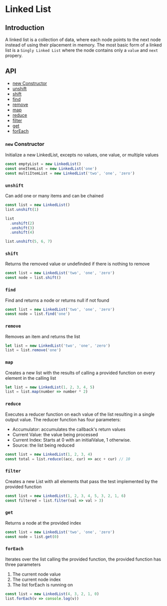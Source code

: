 # Linked List

## Introduction
A linked list is a collection of data, where each node points to the next node
instead of using their placement in memory. The most basic form of a linked list
is a `Singly Linked List` where the node contains only a `value` and `next` propery.

## API
- [new Constructor](#new-constructor)
- [unshift](#unshift)
- [shift](#removefromhead)
- [find](#find)
- [remove](#remove)
- [map](#map)
- [reduce](#reduce)
- [filter](#filter)
- [get](#get)
- [forEach](#forEach)

### `new` Constructor
Initialize a new LinkedList, excepts no values, one value, or multiple values
```js
const emptyList = new LinkedList()
const oneItemList = new LinkedList('one')
const multiItemList = new LinkedList('two', 'one', 'zero')
```

### `unshift`
Can add one or many items and can be chained
```js
const list = new LinkedList()
list.unshift(1)

list
  .unshift(2)
  .unshift(3)
  .unshift(4)

list.unshift(5, 6, 7)
```

### `shift`
Returns the removed value or undefinded if there is nothing to remove
```js
const list = new LinkedList('two', 'one', 'zero')
const node = list.shift()
```

### `find`
Find and returns a node or returns null if not found
```js
const list = new LinkedList('two', 'one', 'zero')
const node = list.find('one')
```

### `remove`
Removes an item and returns the list
```js
let list = new LinkedList('two', 'one', 'zero')
list = list.remove('one')
```

### `map`
Creates a new list with the results of calling a provided function on every element in the calling list
```js
let list = new LinkedList(1, 2, 3, 4, 5)
list = list.map(number => number * 2)
```

### `reduce`
Executes a reducer function on each value of the list resulting in a single output value.
The reducer function has four parameters:
- Accumulator: accumulates the callback's return values
- Current Value: the value being processed
- Current Index: Starts at 0 with an initialValue, 1 otherwise.
- Source: the list being reduced
```js
const list = new LinkedList(1, 2, 3, 4)
const total = list.reduce((acc, cur) => acc + cur) // 10
```

### `filter`
Creates a new List with all elements that pass the test implemented by the provided function
```js
const list = new LinkedList(1, 2, 3, 4, 5, 3, 2, 1, 6)
const filtered = list.filter(val => val > 3)
```

### `get`
Returns a node at the provided index
```js
const list = new LinkedList('two', 'one', 'zero')
const node = list.get(0)
```


### `forEach`

Iterates over the list calling the provided function, the provided function 
has three parameters
1. The current node value
2. The current node index
3. The list forEach is running on
```js
const list = new LinkedList(4, 3, 2, 1, 0)
list.forEach(v => console.log(v))
```
